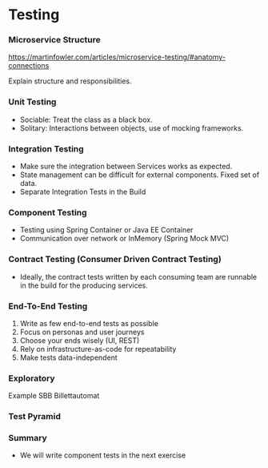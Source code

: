 # Testing

### Microservice Structure

https://martinfowler.com/articles/microservice-testing/#anatomy-connections

Explain structure and responsibilities.

### Unit Testing

- Sociable: Treat the class as a black box.
- Solitary: Interactions between objects, use of mocking frameworks.

### Integration Testing

- Make sure the integration between Services works as expected.
- State management can be difficult for external components. Fixed set of data.
- Separate Integration Tests in the Build

### Component Testing

- Testing using Spring Container or Java EE Container
- Communication over network or InMemory (Spring Mock MVC)

### Contract Testing (Consumer Driven Contract Testing)

- Ideally, the contract tests written by each consuming team are runnable in the build for the producing services.

### End-To-End Testing

1. Write as few end-to-end tests as possible
2. Focus on personas and user journeys
3. Choose your ends wisely (UI, REST)
4. Rely on infrastructure-as-code for repeatability
5. Make tests data-independent

### Exploratory

Example SBB Billettautomat

### Test Pyramid

### Summary

- We will write component tests in the next exercise